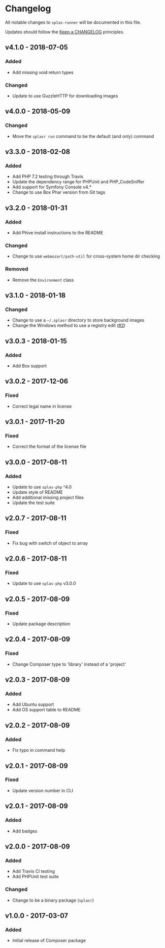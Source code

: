 # Changelog

All notable changes to `splas-runner` will be documented in this file.

Updates should follow the [Keep a CHANGELOG](https://keepachangelog.com) principles.

## v4.1.0 - 2018-07-05

### Added
- Add missing void return types

### Changed
- Update to use GuzzleHTTP for downloading images

## v4.0.0 - 2018-05-09

### Changed
- Move the `splasr run` command to be the default (and only) command

## v3.3.0 - 2018-02-08

### Added
- Add PHP 7.2 testing through Travis
- Update the dependency range for PHPUnit and PHP_CodeSniffer
- Add support for Symfony Console v4.*
- Change to use Box Phar version from Git tags

## v3.2.0 - 2018-01-31

### Added
- Add Phive install instructions to the README

### Changed
- Change to use `webmozart/path-util` for cross-system home dir checking

### Removed
- Remove the `Environment` class

## v3.1.0 - 2018-01-18

### Changed
- Change to use a `~/.splasr` directory to store background images
- Change the Windows method to use a registry edit ([#2](https://github.com/pxgamer/splas-runner/issues/2))

## v3.0.3 - 2018-01-15

### Added
- Add Box support

## v3.0.2 - 2017-12-06

### Fixed
- Correct legal name in license

## v3.0.1 - 2017-11-20

### Fixed
- Correct the format of the license file

## v3.0.0 - 2017-08-11

### Added
- Update to use `splas-php` ^4.0
- Update style of README
- Add additional missing project files
- Update the test suite

## v2.0.7 - 2017-08-11

### Fixed
- Fix bug with switch of object to array

## v2.0.6 - 2017-08-11

### Fixed
- Update to use `splas-php` v3.0.0

## v2.0.5 - 2017-08-09

### Fixed
- Update package description

## v2.0.4 - 2017-08-09

### Fixed
- Change Composer type to 'library' instead of a 'project'

## v2.0.3 - 2017-08-09

### Added
- Add Ubuntu support
- Add OS support table to README

## v2.0.2 - 2017-08-09

### Added
- Fix typo in command help

## v2.0.1 - 2017-08-09

### Fixed
- Update version number in CLI

## v2.0.1 - 2017-08-09

### Added
- Add badges

## v2.0.0 - 2017-08-09

### Added
- Add Travis CI testing
- Add PHPUnit test suite

### Changed
- Change to be a binary package (`splasr`)

## v1.0.0 - 2017-03-07

### Added
- Initial release of Composer package
